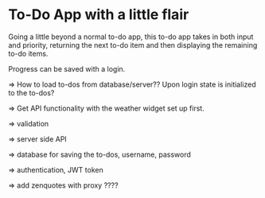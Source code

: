# To-Do App with a little flair


Going a little beyond a normal to-do app, this to-do app takes in both input and priority, returning the next to-do item and then displaying the remaining to-do items. 

Progress can be saved with a login. 


=> How to load to-dos from database/server?? Upon login state is initialized to the to-dos? 

=> Get API functionality with the weather widget set up first. 

=> validation

=> server side API

=> database for saving the to-dos, username, password

=> authentication, JWT token

=> add zenquotes with proxy ???? 